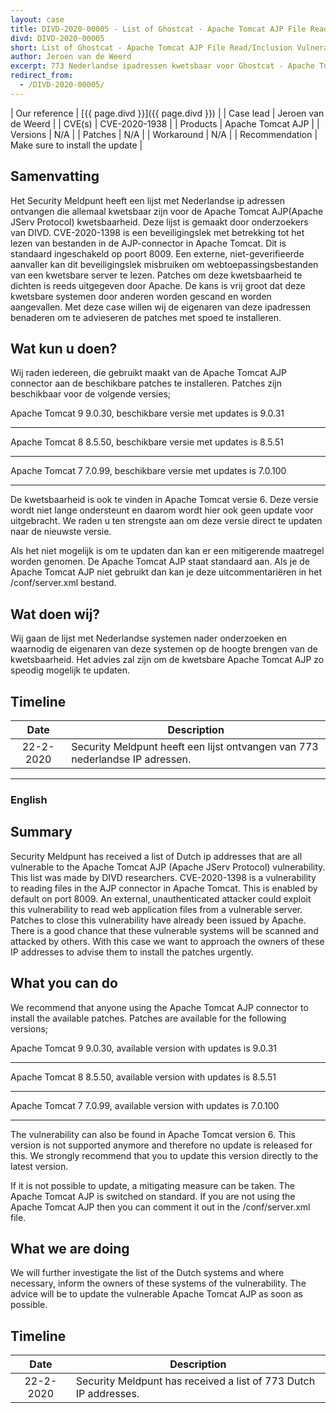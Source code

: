 ```yaml
---
layout: case
title: DIVD-2020-00005 - List of Ghostcat - Apache Tomcat AJP File Read/Inclusion Vulnerability 
divd: DIVD-2020-00005
short: List of Ghostcat - Apache Tomcat AJP File Read/Inclusion Vulnerability
author: Jeroen van de Weerd
excerpt: 773 Nederlandse ipadressen kwetsbaar voor Ghostcat - Apache Tomcat AJP File Read/Inclusion Vulnerability   / 773 Dutch IP addresses vulnerable to Ghostcat - Apache Tomcat AJP File Read / Inclusion Vulnerability 
redirect_from:
  - /DIVD-2020-00005/
---
```


| Our reference | [{{ page.divd }}]({{ page.divd }}) |
| Case lead | Jeroen van de Weerd |
| CVE(s) | CVE-2020-1938 |
| Products | Apache Tomcat AJP |
| Versions | N/A |
| Patches | N/A |
| Workaround | N/A |
| Recommendation | Make sure to install the update |

## Samenvatting

Het Security Meldpunt heeft een lijst met Nederlandse ip adressen ontvangen die allemaal kwetsbaar zijn voor de Apache Tomcat AJP(Apache JServ Protocol) kwetsbaarheid. Deze lijst is gemaakt door onderzoekers van DIVD. CVE-2020-1398 is een beveiligingslek met betrekking tot het lezen van bestanden in de AJP-connector in Apache Tomcat. Dit is standaard ingeschakeld op poort 8009. Een externe, niet-geverifieerde aanvaller kan dit beveiligingslek misbruiken om webtoepassingsbestanden van een kwetsbare server te lezen. Patches om deze kwetsbaarheid te dichten is reeds uitgegeven door Apache.
De kans is vrij groot dat deze kwetsbare systemen door anderen worden gescand en worden aangevallen. Met deze case willen wij de eigenaren van deze ipadressen benaderen om te advieseren de patches met spoed te installeren.

## Wat kun u doen?

Wij raden iedereen, die gebruikt maakt van de Apache Tomcat AJP connector aan de beschikbare patches te installeren. Patches zijn beschikbaar voor de volgende versies;

Apache Tomcat 9	9.0.30, beschikbare versie met updates is 9.0.31 <hr>
Apache Tomcat 8	8.5.50, beschikbare versie met updates is 8.5.51 <hr>
Apache Tomcat 7	7.0.99, beschikbare versie met updates is 7.0.100 <hr>

De kwetsbaarheid is ook te vinden in Apache Tomcat versie 6. Deze versie wordt niet lange ondersteunt en daarom wordt hier ook geen update voor uitgebracht. We raden u ten strengste aan om deze versie direct te updaten naar de nieuwste versie.

Als het niet mogelijk is om te updaten dan kan er een mitigerende maatregel worden genomen. De Apache Tomcat AJP staat standaard aan. Als je de Apache Tomcat AJP niet gebruikt dan kan je deze uitcommentariëren in het /conf/server.xml bestand.

## Wat doen wij?

Wij gaan de lijst met Nederlandse systemen nader onderzoeken en waarnodig de eigenaren van deze systemen op de hoogte brengen van de kwetsbaarheid. Het advies zal zijn om de kwetsbare Apache Tomcat AJP zo speodig mogelijk te updaten.

## Timeline

| Date  | Description |
|:-----:|-------------|
| 22-2-2020 | Security Meldpunt heeft een lijst ontvangen van 773 nederlandse IP adressen.


<hr>

### English

## Summary

Security Meldpunt has received a list of Dutch ip addresses that are all vulnerable to the Apache Tomcat AJP (Apache JServ Protocol)  vulnerability. This list was made by DIVD researchers. CVE-2020-1398 is a vulnerability to reading files in the AJP connector in Apache Tomcat. This is enabled by default on port 8009. An external, unauthenticated attacker could exploit this vulnerability to read web application files from a vulnerable server. Patches to close this vulnerability have already been issued by Apache. There is a good chance that these vulnerable systems will be scanned and attacked by others. With this case we want to approach the owners of these IP addresses to advise them to install the patches urgently.

## What you can do

We recommend that anyone using the Apache Tomcat AJP connector to install the available patches. Patches are available for the following versions;

Apache Tomcat 9 9.0.30, available version with updates is 9.0.31 <hr>
Apache Tomcat 8 8.5.50, available version with updates is 8.5.51 <hr>
Apache Tomcat 7 7.0.99, available version with updates is 7.0.100 <hr>

The vulnerability can also be found in Apache Tomcat version 6. This version is not supported anymore and therefore no update is released for this. We strongly recommend that you to update this version directly to the latest version.

If it is not possible to update, a mitigating measure can be taken. The Apache Tomcat AJP is switched on standard. If you are not using the Apache Tomcat AJP then you can comment it out in the /conf/server.xml file.

## What we are doing

We will further investigate the list of the Dutch systems and where necessary, inform the owners of these systems of the vulnerability. The advice will be to update the vulnerable Apache Tomcat AJP as soon as possible.

## Timeline

| Date  | Description |
|:-----:|-------------|
| 22-2-2020 | Security Meldpunt has received a list of 773 Dutch IP addresses.
